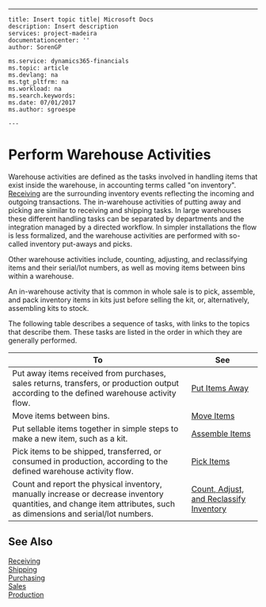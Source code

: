 ---
    title: Insert topic title| Microsoft Docs
    description: Insert description
    services: project-madeira
    documentationcenter: ''
    author: SorenGP

    ms.service: dynamics365-financials
    ms.topic: article
    ms.devlang: na
    ms.tgt_pltfrm: na
    ms.workload: na
    ms.search.keywords:
    ms.date: 07/01/2017
    ms.author: sgroespe

    ---
# Perform Warehouse Activities
Warehouse activities are defined as the tasks involved in handling items that exist inside the warehouse, in accounting terms called "on inventory". [Receiving](../Shipping.md) are the surrounding inventory events reflecting the incoming and outgoing transactions. The in-warehouse activities of putting away and picking are similar to receiving and shipping tasks. In large warehouses these different handling tasks can be separated by departments and the integration managed by a directed workflow. In simpler installations the flow is less formalized, and the warehouse activities are performed with so-called inventory put-aways and picks.  
  
 Other warehouse activities include, counting, adjusting, and reclassifying items and their serial\/lot numbers, as well as moving items between bins within a warehouse.  
  
 An in-warehouse activity that is common in whole sale is to pick, assemble, and pack inventory items in kits just before selling the kit, or, alternatively, assembling kits to stock.  
  
 The following table describes a sequence of tasks, with links to the topics that describe them. These tasks are listed in the order in which they are generally performed.  
  
|**To**|**See**|  
|------------|-------------|  
|Put away items received from purchases, sales returns, transfers, or production output according to the defined warehouse activity flow.|[Put Items Away](../put-items-away.md)|  
|Move items between bins.|[Move Items](../move-items.md)|  
|Put sellable items together in simple steps to make a new item, such as a kit.|[Assemble Items](../assemble-items.md)|  
|Pick items to be shipped, transferred, or consumed in production, according to the defined warehouse activity flow.|[Pick Items](../pick-items.md)|  
|Count and report the physical inventory, manually increase or decrease inventory quantities, and change item attributes, such as dimensions and serial\/lot numbers.|[Count, Adjust, and Reclassify Inventory](../count-adjust-and-reclassify-inventory.md)|  
  
## See Also  
 [Receiving](../receiving.md)   
 [Shipping](../Shipping.md)   
 [Purchasing](../purchasing.md)   
 [Sales](../sales.md)   
 [Production](../production.md)